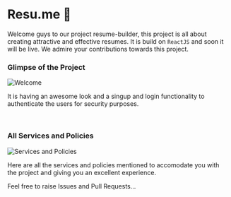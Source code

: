 # Resu.me 📑

Welcome guys to our project resume-builder, this project is all about creating attractive and effective resumes. It is build on ```ReactJS``` and soon it will be live. We admire your contributions towards this project.

### Glimpse of the Project
![Welcome](https://raw.githubusercontent.com/dellucifer/resume-builder/contrib/resume-builder/src/images/ss1.png)

It is having an awesome look and a singup and login functionality to authenticate the users for security purposes.

<br />

### All Services and Policies
![Services and Policies](https://raw.githubusercontent.com/dellucifer/resume-builder/contrib/resume-builder/src/images/ss2.png)

Here are all the services and policies mentioned to accomodate you with the project and giving you an excellent experience.

Feel free to raise Issues and Pull Requests...
